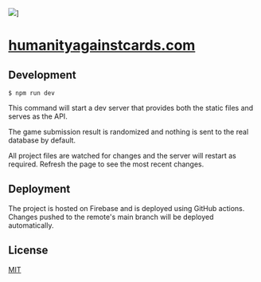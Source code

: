 ![](https://user-images.githubusercontent.com/9319710/120424089-557cfb00-c331-11eb-8679-d5c6bf4f7093.png)]

# [humanityagainstcards.com](https://humanityagainstcards.com)

## Development

```
$ npm run dev
```

This command will start a dev server that provides both the static files and serves as the API.

The game submission result is randomized and nothing is sent to the real database by default.

All project files are watched for changes and the server will restart as required. Refresh the page to see the most recent changes.

## Deployment

The project is hosted on Firebase and is deployed using GitHub actions. Changes pushed to the remote's main branch will be deployed automatically.

## License

[MIT](https://github.com/g-harel/cards/blob/master/LICENSE)